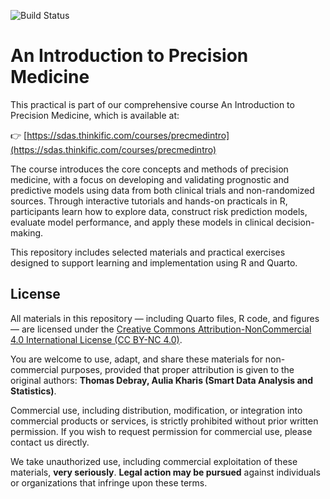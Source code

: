 ![Build Status](https://github.com/smartdata-analysis-and-statistics/precision-medicine-practicals/actions/workflows/render-quarto.yml/badge.svg)


# An Introduction to Precision Medicine

This practical is part of our comprehensive course An Introduction to Precision Medicine, which is available at:

👉 [https://sdas.thinkific.com/courses/precmedintro](https://sdas.thinkific.com/courses/precmedintro)

The course introduces the core concepts and methods of precision medicine, with a focus on developing and validating prognostic and predictive models using data from both clinical trials and non-randomized sources. Through interactive tutorials and hands-on practicals in R, participants learn how to explore data, construct risk prediction models, evaluate model performance, and apply these models in clinical decision-making.

This repository includes selected materials and practical exercises designed to support learning and implementation using R and Quarto.

## License

All materials in this repository — including Quarto files, R code, and figures — are licensed under the 
[Creative Commons Attribution-NonCommercial 4.0 International License (CC BY-NC 4.0)](https://creativecommons.org/licenses/by-nc/4.0/).

You are welcome to use, adapt, and share these materials for non-commercial purposes, provided that proper attribution is given to the original authors: **Thomas Debray, Aulia Kharis (Smart Data Analysis and Statistics)**.

Commercial use, including distribution, modification, or integration into commercial products or services, is strictly prohibited without prior written permission. If you wish to request permission for commercial use, please contact us directly.

We take unauthorized use, including commercial exploitation of these materials, **very seriously**. **Legal action may be pursued** against individuals or organizations that infringe upon these terms.
